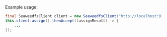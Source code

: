 Example usage:
```java
final SeaweedfsClient client = new SeaweedfsClient("http://localhost:9333");
this.client.assign().thenAccept((assignResult) -> {
    ...
});
```
